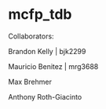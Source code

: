 # mcfp_tdb

Collaborators:

Brandon Kelly | bjk2299

Mauricio Benitez | mrg3688

Max Brehmer

Anthony Roth-Giacinto
